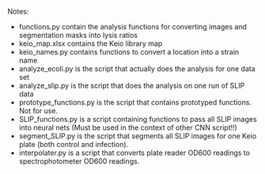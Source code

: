 Notes:
- functions.py contain the analysis functions for converting images and segmentation masks into lysis ratios
- keio_map.xlsx contains the Keio library map
- keio_names.py contains functions to convert a location into a strain name
- analyze_ecoli.py is the script that actually does the analysis for one data set
- analyze_slip.py is the script that does the analysis on one run of SLIP data
- prototype_functions.py is the script that contains prototyped functions. Not for use.
- SLIP_functions.py is a script containing functions to pass all SLIP images into neural nets (Must be used in the context of other CNN script!!)
- segment_SLIP.py is the script that segments all SLIP images for one Keio plate (both control and infection).
- interpolater.py is a script that converts plate reader OD600 readings to spectrophotometer OD600 readings.
